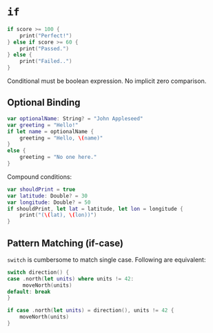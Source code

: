 # `if`

```swift
if score >= 100 {
    print("Perfect!")
} else if score >= 60 {
    print("Passed.")
} else {
    print("Failed..")
}
```

Conditional must be boolean expression. No implicit zero comparison.

## Optional Binding

```swift
var optionalName: String? = "John Appleseed"
var greeting = "Hello!"
if let name = optionalName {
    greeting = "Hello, \(name)"
}
else {
    greeting = "No one here."
}
```

Compound conditions:

```swift
var shouldPrint = true
var latitude: Double? = 30
var longitude: Double? = 50
if shouldPrint, let lat = latitude, let lon = longitude {
    print("(\(lat), \(lon))")
}
```

## Pattern Matching (if-case)

`switch` is cumbersome to match single case. Following are equivalent:

```swift
switch direction() {
case .north(let units) where units != 42:
     moveNorth(units)
default: break
}
```

```swift
if case .north(let units) = direction(), units != 42 {
    moveNorth(units)
}
```
